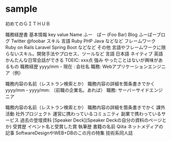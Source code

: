 # sample
初めてのＧＩＴＨＵＢ

職務経歴書
基本情報
key	value
Name	ふー　ばー (Foo Bar)
Blog	ふーばーブログ
Twitter	@foobar
スキル
言語
Ruby
PHP
Java
などなど
フレームワーク
Ruby on Rails
Laravel
Spring Boot
などなど
その他
言語やフレームワークに限らないスキル。開発手法やプロセス、ツールなど
言語
日本語
ネイティブ
英語
かんたんな日常会話ができる
TOEIC: xxx点
強み
やったことはないが興味があるもの
職務経歴
yyyy/mm - 現在 : 会社名
職務: Webアプリケーションエンジニア（例）

職務内容の名前（レストラン検索とか）
職務内容の詳細を箇条書きでかく
yyyy/mm - yyyy/mm: （前職の企業名。あれば）
職務: サーバーサイドエンジニア

職務内容の名前（レストラン検索とか）
職務内容の詳細を箇条書きでかく
課外活動
社外プロジェクト
運営に携わっているコミュニティ
副業で携わっているサービス
過去の登壇資料
[Speaker Deck](Speaker Deckの自分の資料のページとか)
受賞歴
イベント名と受賞した賞
執筆歴
書籍の名前
Qiita
ネットメディアの記事
SoftwareDesignやWEB+DBのこの月の特集
技術系同人誌
